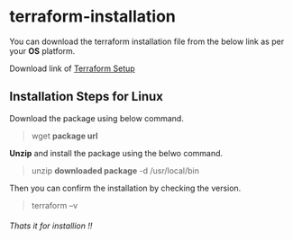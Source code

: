# terraform-installation

You can download the terraform installation file from the below link as per your **OS** platform.

Download link of [Terraform Setup](https://www.terraform.io/downloads.html)

## Installation Steps for Linux

Download the package using below command.

> wget **package url**

**Unzip** and install the package using the belwo command.

> unzip **downloaded package** -d /usr/local/bin
  
  Then you can confirm the installation by checking the version.
  
  > terraform –v
  
 ###### Thats it for installion !!
  
  
  
  
